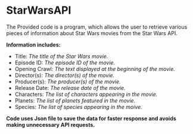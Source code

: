 # StarWarsAPI

The Provided code is a program, which allows the user to retrieve various pieces of information about Star Wars movies from the Star Wars API.  

**Information includes:**

* Title: *The title of the Star Wars movie.*
* Episode ID: *The episode ID of the movie.*
* Opening Crawl: *The text displayed at the beginning of the movie.*
* Director(s): *The director(s) of the movie.*
* Producer(s): *The producer(s) of the movie.*
* Release Date: *The release date of the movie.*
* Characters: *The list of characters appearing in the movie.*
* Planets: *The list of planets featured in the movie.*
* Species: *The list of species appearing in the moive.*

**Code uses Json file to save the data for faster response and avoids making unnecessary API requests.**
